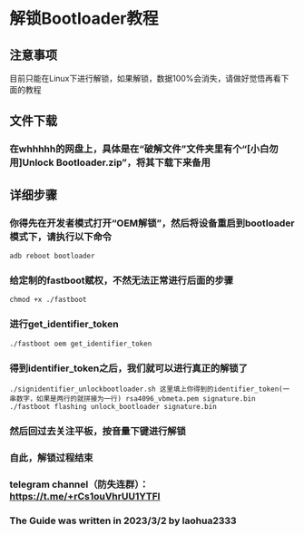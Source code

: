 # 解锁Bootloader教程
## 注意事项
目前只能在Linux下进行解锁，如果解锁，数据100%会消失，请做好觉悟再看下面的教程
## 文件下载
### 在whhhhh的网盘上，具体是在“破解文件”文件夹里有个“[小白勿用]Unlock Bootloader.zip”，将其下载下来备用
## 详细步骤
### 你得先在开发者模式打开“OEM解锁”，然后将设备重启到bootloader模式下，请执行以下命令
```adb reboot bootloader```
### 给定制的fastboot赋权，不然无法正常进行后面的步骤
```chmod +x ./fastboot```
### 进行get_identifier_token
```./fastboot oem get_identifier_token```
### 得到identifier_token之后，我们就可以进行真正的解锁了
```chmod +x ./signidentifier_unlockbootloader.sh
./signidentifier_unlockbootloader.sh 这里填上你得到的identifier_token(一串数字，如果是两行的就拼接为一行) rsa4096_vbmeta.pem signature.bin
./fastboot flashing unlock_bootloader signature.bin
```
### 然后回过去关注平板，按音量下键进行解锁
### 自此，解锁过程结束
### telegram channel（防失连群）：https://t.me/+rCs1ouVhrUU1YTFl
### The Guide was written in 2023/3/2 by laohua2333
